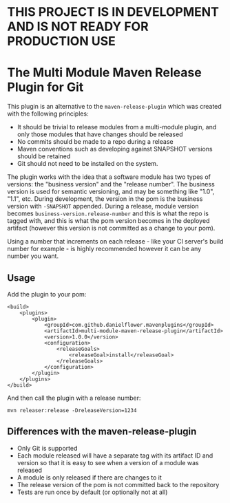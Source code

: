 THIS PROJECT IS IN DEVELOPMENT AND IS NOT READY FOR PRODUCTION USE
==================================================================

The Multi Module Maven Release Plugin for Git
=============================================

This plugin is an alternative to the `maven-release-plugin` which was created with the following principles:

* It should be trivial to release modules from a multi-module plugin, and only those modules that have changes should be released
* No commits should be made to a repo during a release
* Maven conventions such as developing against SNAPSHOT versions should be retained
* Git should not need to be installed on the system.

The plugin works with the idea that a software module has two types of versions: the "business version" and the
"release number". The business version is used for semantic versioning, and may be something like "1.0", "1.1", etc.
During development, the version in the pom is the business version with `-SNAPSHOT` appended. During a release, module
version becomes `business-version.release-number` and this is what the repo is tagged with, and this is what the
pom version becomes in the deployed artifact (however this version is not committed as a change to your pom).

Using a number that increments on each release - like your CI server's build number for example - is highly recommended
however it can be any number you want.

Usage
-----

Add the plugin to your pom:

    <build>
        <plugins>
            <plugin>
                <groupId>com.github.danielflower.mavenplugins</groupId>
                <artifactId>multi-module-maven-release-plugin</artifactId>
                <version>1.0.0</version>
                <configuration>
                    <releaseGoals>
                        <releaseGoal>install</releaseGoal>
                    </releaseGoals>
                </configuration>
            </plugin>
        </plugins>
    </build>

And then call the plugin with a release number:

	mvn releaser:release -DreleaseVersion=1234

Differences with the maven-release-plugin
-----------------------------------------

* Only Git is supported
* Each module released will have a separate tag with its artifact ID and version so that it is easy to see when a
version of a module was released
* A module is only released if there are changes to it
* The release version of the pom is not committed back to the repository
* Tests are run once by default (or optionally not at all)
